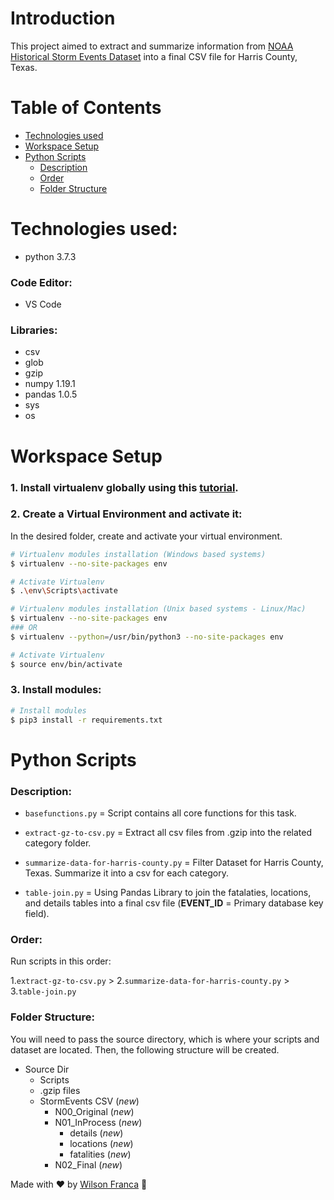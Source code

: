 # Introduction
This project aimed to extract and summarize information from [NOAA Historical Storm Events Dataset](ftp://ftp.ncdc.noaa.gov/pub/data/swdi/stormevents/csvfiles/) into a final CSV file for Harris County, Texas.

# Table of Contents
- [Technologies used](#technologies-used)
- [Workspace Setup](#workspace-setup)
- [Python Scripts](#python-scripts)
    - [Description](#description)
    - [Order](#order)
    - [Folder Structure](#folder-structure)

# Technologies used:

- python 3.7.3
### Code Editor:
- VS Code
### Libraries:
- csv
- glob
- gzip
- numpy 1.19.1
- pandas 1.0.5
- sys
- os

# Workspace Setup
### 1. Install virtualenv globally using this [tutorial](https://programwithus.com/learn-to-code/Pip-and-virtualenv-on-Windows/).

### 2. Create a Virtual Environment and activate it:
In the desired folder, create and activate your virtual environment.
```bash
# Virtualenv modules installation (Windows based systems)
$ virtualenv --no-site-packages env

# Activate Virtualenv
$ .\env\Scripts\activate

# Virtualenv modules installation (Unix based systems - Linux/Mac)
$ virtualenv --no-site-packages env
### OR
$ virtualenv --python=/usr/bin/python3 --no-site-packages env

# Activate Virtualenv
$ source env/bin/activate
```

### 3. Install modules:
```bash
# Install modules
$ pip3 install -r requirements.txt
```

# Python Scripts

### Description:
- `basefunctions.py` = Script contains all core functions for this task.

- `extract-gz-to-csv.py` = Extract all csv files from .gzip into the related category folder.

- `summarize-data-for-harris-county.py` = Filter Dataset for Harris County, Texas. Summarize it into a csv for each category.

- `table-join.py` = Using Pandas Library to join the fatalaties, locations, and details tables into a final csv file (**EVENT_ID** = Primary database key field).

### Order:
Run scripts in this order:

1.`extract-gz-to-csv.py` >
2.`summarize-data-for-harris-county.py` >
3.`table-join.py`

### Folder Structure:

You will need to pass the source directory, which is where your scripts and dataset are located. Then, the following structure will be created.

- Source Dir
    - Scripts
    - .gzip files
    - StormEvents CSV (*new*)
        - N00_Original (*new*)
        - N01_InProcess (*new*)
            - details (*new*)
            - locations (*new*)
            - fatalities (*new*)
        - N02_Final (*new*)

Made with :heart: by [Wilson Franca](https://www.linkedin.com/in/wilsonfranca-env-engineer/) :wave: